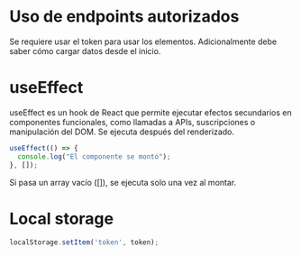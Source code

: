 # Uso de endpoints autorizados

Se requiere usar el token para usar los elementos. Adicionalmente debe saber cómo cargar datos desde el inicio.


# useEffect

useEffect es un hook de React que permite ejecutar efectos secundarios en componentes funcionales, como llamadas a APIs, suscripciones o manipulación del DOM. Se ejecuta después del renderizado.

```js
useEffect(() => {
  console.log("El componente se montó");
}, []);
```

Si pasa un array vacío ([]), se ejecuta solo una vez al montar.

# Local storage

```js
localStorage.setItem('token', token);
```
